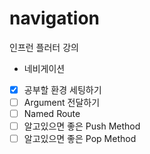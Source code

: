 # navigation

인프런 플러터 강의
 - 네비게이션

 - [x] 공부할 환경 세팅하기
 - [ ] Argument 전달하기
 - [ ] Named Route
 - [ ] 알고있으면 좋은 Push Method
 - [ ] 알고있으면 좋은 Pop Method